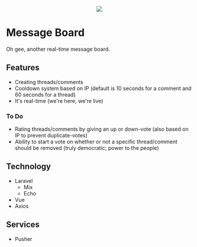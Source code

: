 <p align="center">
    <img src="https://i.imgur.com/Em3PB7B.png" />
</p>

# Message Board

Oh gee, another real-time message board.

## Features

* Creating threads/comments
* Cooldown system based on IP (default is 10 seconds for a comment and 60 seconds for a thread)
* It's real-time (we're here, we're live)

### To Do

* Rating threads/comments by giving an up or down-vote (also based on IP to prevent duplicate-votes)
* Ability to start a vote on whether or not a specific thread/comment should be removed (truly democratic; power to the people)

## Technology

* Laravel
    * Mix
    * Echo
* Vue
* Axios

## Services

* Pusher
